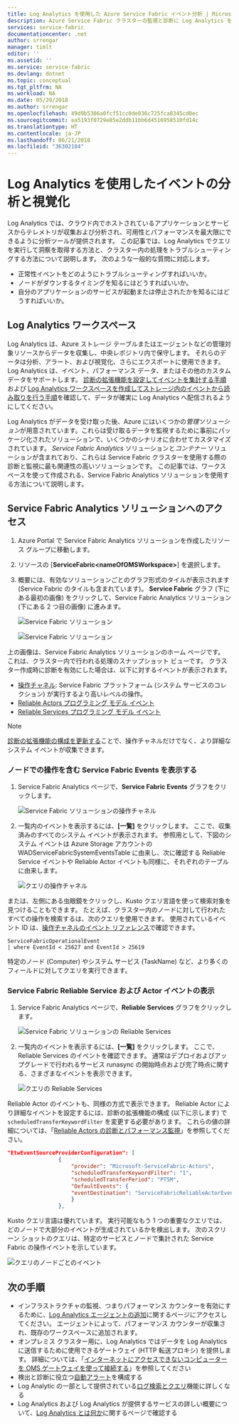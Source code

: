 ```yaml
---
title: Log Analytics を使用した Azure Service Fabric イベント分析 | Microsoft Docs
description: Azure Service Fabric クラスターの監視と診断に Log Analytics を使用したイベントの視覚化と分析について説明します。
services: service-fabric
documentationcenter: .net
author: srrengar
manager: timlt
editor: ''
ms.assetid: ''
ms.service: service-fabric
ms.devlang: dotnet
ms.topic: conceptual
ms.tgt_pltfrm: NA
ms.workload: NA
ms.date: 05/29/2018
ms.author: srrengar
ms.openlocfilehash: 49d9b5306a0fcf51cc0de036c725fca8345cd0ec
ms.sourcegitcommit: ea5193f0729e85e2ddb11bb6d4516958510fd14c
ms.translationtype: HT
ms.contentlocale: ja-JP
ms.lasthandoff: 06/21/2018
ms.locfileid: "36302184"
---
```

# <a name="event-analysis-and-visualization-with-log-analytics"></a>Log Analytics を使用したイベントの分析と視覚化
Log Analytics では、クラウド内でホストされているアプリケーションとサービスからテレメトリが収集および分析され、可用性とパフォーマンスを最大限にできるように分析ツールが提供されます。 この記事では、Log Analytics でクエリを実行して洞察を取得する方法と、クラスター内の処理をトラブルシューティングする方法について説明します。 次のような一般的な質問に対応します。

* 正常性イベントをどのようにトラブルシューティングすればいいか。
* ノードがダウンするタイミングを知るにはどうすればいいか。
* 自分のアプリケーションのサービスが起動または停止されたかを知るにはどうすればいいか。

## <a name="log-analytics-workspace"></a>Log Analytics ワークスペース

Log Analytics は、Azure ストレージ テーブルまたはエージェントなどの管理対象リソースからデータを収集し、中央レポジトリ内で保守します。 それらのデータは分析、アラート、および視覚化、さらにエクスポートに使用できます。 Log Analytics は、イベント、パフォーマンス データ、またはその他のカスタム データをサポートします。 [診断の拡張機能を設定してイベントを集計する手順](service-fabric-diagnostics-event-aggregation-wad.md)および [Log Analytics ワークスペースを作成してストレージ内のイベントから読み取りを行う手順](service-fabric-diagnostics-oms-setup.md)を確認して、データが確実に Log Analytics へ配信されるようにしてください。

Log Analytics がデータを受け取った後、Azure にはいくつかの*管理ソリューション*が用意されています。これらは受け取るデータを監視するために事前にパッケージ化されたソリューションで、いくつかのシナリオに合わせてカスタマイズされています。 *Service Fabric Analytics* ソリューションと*コンテナー* ソリューションが含まれており、これらは Service Fabric クラスターを使用する際の診断と監視に最も関連性の高いソリューションです。 この記事では、ワークスペースを使って作成される、Service Fabric Analytics ソリューションを使用する方法について説明します。

## <a name="access-the-service-fabric-analytics-solution"></a>Service Fabric Analytics ソリューションへのアクセス

1. Azure Portal で Service Fabric Analytics ソリューションを作成したリソース グループに移動します。

2. リソースの [**ServiceFabric\<nameOfOMSWorkspace\>**] を選択します。

2. 概要には、有効なソリューションごとのグラフ形式のタイルが表示されます (Service Fabric のタイルも含まれています)。 **Service Fabric** グラフ (下にある最初の画像) をクリックして、Service Fabric Analytics ソリューション (下にある 2 つ目の画像) に進みます。

    ![Service Fabric ソリューション](media/service-fabric-diagnostics-event-analysis-oms/oms_service_fabric_summary.PNG)

    ![Service Fabric ソリューション](media/service-fabric-diagnostics-event-analysis-oms/oms_service_fabric_solution.PNG)

上の画像は、Service Fabric Analytics ソリューションのホーム ページです。 これは、クラスター内で行われる処理のスナップショット ビューです。 クラスター作成時に診断を有効にした場合は、以下に対するイベントが表示されます。 

* [操作チャネル](service-fabric-diagnostics-event-generation-operational.md): Service Fabric プラットフォーム (システム サービスのコレクション) が実行するより高いレベルの操作。
* [Reliable Actors プログラミング モデル イベント](service-fabric-reliable-actors-diagnostics.md)
* [Reliable Services プログラミング モデル イベント](service-fabric-reliable-services-diagnostics.md)

>[!NOTE]
>[診断の拡張機能の構成を更新する](service-fabric-diagnostics-event-aggregation-wad.md#log-collection-configurations)ことで、操作チャネルだけでなく、より詳細なシステム イベントが収集できます。

### <a name="view-service-fabric-events-including-actions-on-nodes"></a>ノードでの操作を含む Service Fabric Events を表示する

1. Service Fabric Analytics ページで、**Service Fabric Events** グラフをクリックします。

    ![Service Fabric ソリューションの操作チャネル](media/service-fabric-diagnostics-event-analysis-oms/oms_service_fabric_events_selection.png)

2. 一覧内のイベントを表示するには、**[一覧]** をクリックします。 ここで、収集済みのすべてのシステム イベントが表示されます。 参照用として、下図のシステム イベントは Azure Storage アカウントの WADServiceFabricSystemEventsTable に由来し、次に確認する Reliable Service イベントや Reliable Actor イベントも同様に、それぞれのテーブルに由来します。
    
    ![クエリの操作チャネル](media/service-fabric-diagnostics-event-analysis-oms/oms_service_fabric_events.png)

または、左側にある虫眼鏡をクリックし、Kusto クエリ言語を使って検索対象を見つけることもできます。 たとえば、クラスター内のノードに対して行われたすべての操作を検索するは、次のクエリを使用できます。 使用されているイベント ID は、[操作チャネルのイベント リファレンス](service-fabric-diagnostics-event-generation-operational.md)で確認できます。

```kusto
ServiceFabricOperationalEvent
| where EventId < 25627 and EventId > 25619 
```

特定のノード (Computer) やシステム サービス (TaskName) など、より多くのフィールドに対してクエリを実行できます。

### <a name="view-service-fabric-reliable-service-and-actor-events"></a>Service Fabric Reliable Service および Actor イベントの表示

1. Service Fabric Analytics ページで、**Reliable Services** グラフをクリックします。

    ![Service Fabric ソリューションの Reliable Services](media/service-fabric-diagnostics-event-analysis-oms/oms_reliable_services_events_selection.png)

2. 一覧内のイベントを表示するには、**[一覧]** をクリックします。 ここで、Reliable Services のイベントを確認できます。 通常はデプロイおよびアップグレードで行われるサービス runasync の開始時点および完了時点に関する、さまざまなイベントを表示できます。 

    ![クエリの Reliable Services](media/service-fabric-diagnostics-event-analysis-oms/oms_reliable_service_events.png)

Reliable Actor のイベントも、同様の方式で表示できます。 Reliable Actor により詳細なイベントを設定するには、診断の拡張機能の構成 (以下に示します) で `scheduledTransferKeywordFilter` を変更する必要があります。 これらの値の詳細については、「[Reliable Actors の診断とパフォーマンス監視](service-fabric-reliable-actors-diagnostics.md#keywords)」を参照してください。

```json
"EtwEventSourceProviderConfiguration": [
                {
                    "provider": "Microsoft-ServiceFabric-Actors",
                    "scheduledTransferKeywordFilter": "1",
                    "scheduledTransferPeriod": "PT5M",
                    "DefaultEvents": {
                    "eventDestination": "ServiceFabricReliableActorEventTable"
                    }
                },
```

Kusto クエリ言語は優れています。 実行可能なもう 1 つの重要なクエリでは、どのノードで大部分のイベントが生成されているかを検出します。 次のスクリーン ショットのクエリは、特定のサービスとノードで集計された Service Fabric の操作イベントを示しています。

![クエリのノードごとのイベント](media/service-fabric-diagnostics-event-analysis-oms/oms_kusto_query.png)

## <a name="next-steps"></a>次の手順

* インフラストラクチャの監視、つまりパフォーマンス カウンターを有効にするために、[Log Analytics エージェントの追加](service-fabric-diagnostics-oms-agent.md)に関するページにアクセスしてください。 エージェントによって、パフォーマンス カウンターが収集され、既存のワークスペースに追加されます。
* オンプレミス クラスター用に、Log Analytics ではデータを Log Analytics に送信するために使用できるゲートウェイ (HTTP 転送プロキシ) を提供します。 詳細については、「[インターネットにアクセスできないコンピューターを OMS ゲートウェイを使って接続する](../log-analytics/log-analytics-oms-gateway.md)」を参照してください
* 検出と診断に役立つ[自動アラート](../log-analytics/log-analytics-alerts.md)を構成する
* Log Analytic の一部として提供されている[ログ検索とクエリ](../log-analytics/log-analytics-log-searches.md)機能に詳しくなる
* Log Analytics および Log Analytics が提供するサービスの詳しい概要について、[Log Analytics とは何か](../operations-management-suite/operations-management-suite-overview.md)に関するページで確認する
